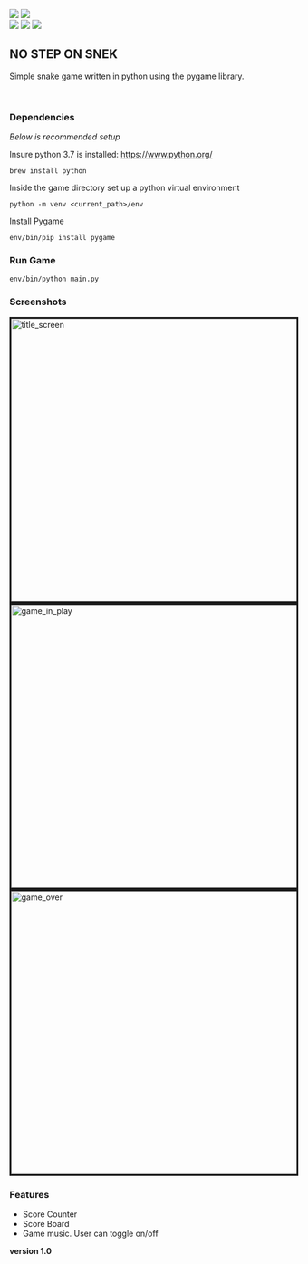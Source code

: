 <a href="blob/master/LICENCE"><img src="https://img.shields.io/badge/licence-MIT-blue.svg"></a>
<a href="https://www.python.org/download/releases/2.7/"><img src="https://img.shields.io/badge/language-python%203.7-green.svg"></a><br/>
<a href="http://pygame.org/"><img src="https://img.shields.io/badge/require-pygame-red.svg"></a>
<img src="https://img.shields.io/badge/platform-win%20%7C%20mac%20%7C%20linux-lightgrey.svg">
<img src="https://img.shields.io/badge/release-source%20code%20only-yellow.svg">

<h2>NO STEP ON SNEK</h2>

<p>
Simple snake game written in python using the pygame library.
</p>

<br>

<h3>Dependencies</h3>
<i>Below is recommended setup</i>

Insure python 3.7 is installed: https://www.python.org/
```
brew install python
```

Inside the game directory set up a python virtual environment
```
python -m venv <current_path>/env
```

Install Pygame
```
env/bin/pip install pygame
```

### Run Game
`env/bin/python main.py`

<h3>Screenshots</h3>
<img src="https://image.ibb.co/kZL29J/title_screen.png" alt="title_screen" border="3" width="700" height="500">
<img src="https://image.ibb.co/gkzvUJ/game_in_play.png" alt="game_in_play" border="3" width="700" height="500">
<img src="https://image.ibb.co/fkZ7by/game_over.png" alt="game_over" border="3" width="700" height="500">

<h3>Features</h3>
<ul>
  <li>Score Counter</li>
  <li>Score Board</li>
  <li>Game music. User can toggle on/off</li>
</ul>

<b>version 1.0</b>

